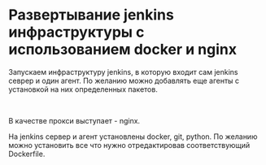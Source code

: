 <h1>Развертывание jenkins инфраструктуры с использованием docker и nginx</h1>
<p>
Запускаем инфраструктуру jenkins, в которую входит сам jenkins севрер и один агент.
По желанию можно добавлять еще агенты с установкой на них определенных пакетов.
</p>
<br>
<p>
В качестве прокси выступает - nginx.
</p>
<p>
На jenkins сервер и агент установлены docker, git, python. По желанию можно установить
все что нужно отредактировав соответствующий Dockerfile.
</p>
